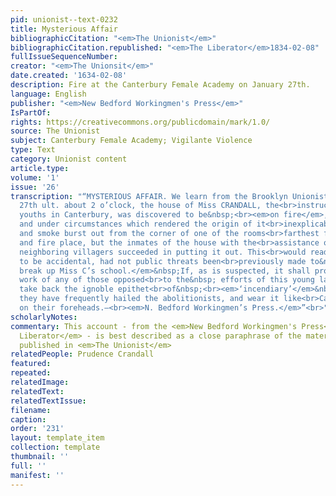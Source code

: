 ```yaml
---
pid: unionist--text-0232
title: Mysterious Affair
bibliographicCitation: "<em>The Unionist</em>"
bibliographicCitation.republished: "<em>The Liberator</em>1834-02-08"
fullIssueSequenceNumber: 
creator: "<em>The Unionsit</em>"
date.created: '1634-02-08'
description: Fire at the Canterbury Female Academy on January 27th.
language: English
publisher: "<em>New Bedford Workingmen's Press</em>"
IsPartOf: 
rights: https://creativecommons.org/publicdomain/mark/1.0/
source: The Unionist
subject: Canterbury Female Academy; Vigilante Violence
type: Text
category: Unionist content
article.type: 
volume: '1'
issue: '26'
transcription: "“MYSTERIOUS AFFAIR. We learn from the Brooklyn Unionist, that on Tuesday<br>afternoon,
  27th ult. about 2 o’clock, the house of Miss CRANDALL, the<br>instructress of colored
  youths in Canterbury, was discovered to be&nbsp;<br><em>on fire</em>, in a place
  and under circumstances which rendered the origin of it<br>inexplicable. The flame
  and smoke burst out from the corner of one of the rooms<br>farthest from the chimney
  and fire place, but the inmates of the house with the<br>assistance of&nbsp; the
  neighboring villagers succeeded in putting it out. This<br>would readily be supposed
  to be accidental, had not public threats been<br>previously made to&nbsp;<br><em>effectually
  break up Miss C’s school.</em>&nbsp;If, as is suspected, it shall prove to be the
  work of any of those opposed<br>to the&nbsp; efforts of this young lady—they may
  take back the ignoble epithet<br>of&nbsp;<br><em>‘incendiary’</em>&nbsp;with which
  they have frequently hailed the abolitionists, and wear it like<br>Cain, branded
  on their foreheads.—<br><em>N. Bedford Workingmen’s Press.</em>”<br>"
scholarlyNotes: 
commentary: This account - from the <em>New Bedford Workingmen's Press</em> via <em>The
  Liberator</em> - is best described as a close paraphrase of the material that was
  published in <em>The Unionist</em>
relatedPeople: Prudence Crandall
featured: 
repeated: 
relatedImage: 
relatedText: 
relatedTextIssue: 
filename: 
caption: 
order: '231'
layout: template_item
collection: template
thumbnail: ''
full: ''
manifest: ''
---
```

